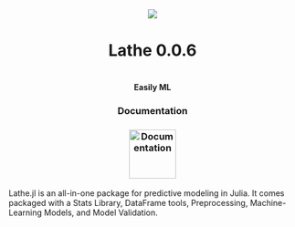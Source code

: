 <div align="center"><img src="http://www.emmettboudreau.com/gallery_gen/264eea1c311d372967c97298b03a367b_120x120.png" />
  <h1>Lathe 0.0.6<h1>
    <h4>Easily ML<h4>
      <h3>Documentation<h3>
    <a href="http://emmettboudreau.com/Lathe/doc.html"><img src="https://cdn3.iconfinder.com/data/icons/documentation-blue-red/60/057_-_Document_Info-512.png" width="82" height="86" title="Documentation" alt="Documentation"></a>
</div>
<div align="left">
  <p> Lathe.jl is an all-in-one package for predictive modeling in Julia. It comes packaged with a Stats Library, DataFrame tools, Preprocessing, Machine-Learning Models, and Model Validation.</p>

